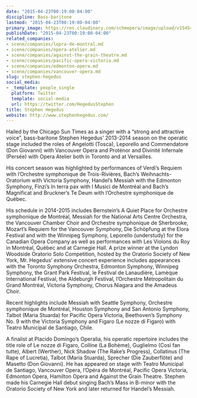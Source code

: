 ```yaml
---
date: "2015-04-23T00:19:00-04:00"
discipline: Bass-baritone
lastmod: "2015-04-23T00:19:00-04:00"
primary_image: https://res.cloudinary.com/schmopera/image/upload/v1545409169/media/webhook-uploads/1429762680370/HEGEDUS-PHOTO2.jpg.jpg
publishDate: "2015-04-23T00:19:00-04:00"
related_companies:
- scene/companies/lopra-de-montral.md
- scene/companies/opera-atelier.md
- scene/companies/against-the-grain-theatre.md
- scene/companies/pacific-opera-victoria.md
- scene/companies/edmonton-opera.md
- scene/companies/vancouver-opera.md
slug: stephen-hegedus
social_media:
- _template: people_single
  platform: Twitter
  template: social-media
  url: https://twitter.com/HegedusStephen
title: Stephen Hegedus
website: http://www.stephenhegedus.com/
---
```


Hailed by the Chicago Sun Times as a singer with a “strong and attractive voice”, bass-baritone Stephen Hegedus’ 2013-2014 season on the operatic stage included the roles of Angelotti (Tosca), Leporello and Commendatore (Don Giovanni) with Vancouver Opera and Proténor and Divinité Infernale (Persée) with Opera Atelier both in Toronto and at Versailles.

His concert season was highlighted by performances of Verdi’s Requiem with l’Orchestre symphonique de Trois-Rivières, Bach’s Weihnachts-Oratorium with Victoria Symphony, Handel’s Messiah with the Edmonton Symphony, Finzi’s In terra pax with I Musici de Montréal and Bach’s Magnificat and Bruckner’s Te Deum with l’Orchestre symphonique de Québec.

His schedule in 2014-2015 includes Bernstein’s A Quiet Place for Orchestre symphonique de Montréal, Messiah for the National Arts Centre Orchestra, the Vancouver Chamber Choir and Orchestre symphonique de Sherbrooke, Mozart’s Requiem for the Vancouver Symphony, Die Schöpfung at the Elora Festival and with the Winnipeg Symphony, Leporello (understudy) for the Canadian Opera Company as well as performances with Les Violons du Roy in Montréal, Québec and at Carnegie Hall.
A prize winner at the Lyndon Woodside Oratorio Solo Competition, hosted by the Oratorio Society of New York, Mr. Hegedus’ extensive concert experience includes appearances with the Toronto Symphony Orchestra, Edmonton Symphony, Winnipeg Symphony, the Grant Park Festival, le Festival de Lanaudière, Lamèque International Festival, the Aldeburgh Festival, l’Orchestre Métropolitain du Grand Montréal, Victoria Symphony, Chorus Niagara and the Amadeus Choir.

Recent highlights include Messiah with Seattle Symphony, Orchestre symphonique de Montréal, Houston Symphony and San Antonio Symphony, Talbot (Maria Stuarda) for Pacific Opera Victoria, Beethoven’s Symphony No. 9 with the Victoria Symphony and Figaro (Le nozze di Figaro) with Teatro Municipal de Santiago, Chile.

A finalist at Placido Domingo’s Operalia, his operatic repertoire includes the title role of Le nozze di Figaro, Colline (La Bohème), Guglielmo (Così fan tutte), Albert (Werther), Nick Shadow (The Rake’s Progress), Collatinus (The Rape of Lucretia), Talbot (Maria Stuarda), Sprecher (Die Zauberflöte) and Masetto (Don Giovanni). He has appeared on stage with Teatro Municipal de Santiago, Vancouver Opera, l’Opéra de Montréal, Pacific Opera Victoria, Edmonton Opera, Hamilton Opera and Against the Grain Theatre. Stephen made his Carnegie Hall debut singing Bach’s Mass in B-minor with the Oratorio Society of New York and later returned for Handel’s Messiah.
